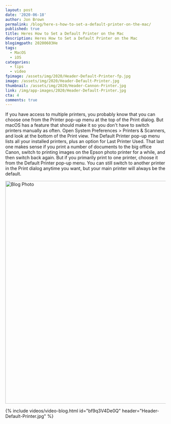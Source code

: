 ```yaml
---
layout: post
date: '2020-06-18'
author: Jon Brown
permalink: /blog/here-s-how-to-set-a-default-printer-on-the-mac/
published: true
title: Heres How to Set a Default Printer on the Mac
description: Heres How to Set a Default Printer on the Mac
blogimgpath: 20200603He
tags:
  - MacOS
  - iOS
categories:
  - tips
  - video
fpimage: /assets/img/2020/Header-Default-Printer-fp.jpg
image: /assets/img/2020/Header-Default-Printer.jpg
thumbnail: /assets/img/2020/Header-Cannon-Printer.jpg
link: /img/app-images/2020/Header-Default-Printer.jpg
cta: 4
comments: true
---
```

If you have access to multiple printers, you probably know that you can
choose one from the Printer pop-up menu at the top of the Print dialog.
But macOS has a feature that should make it so you don't have to switch
printers manually as often. Open System Preferences \> Printers &
Scanners, and look at the bottom of the Print view. The Default Printer
pop-up menu lists all your installed printers, plus an option for Last
Printer Used. That last one makes sense if you print a number of
documents to the big office Canon, switch to printing images on the
Epson photo printer for a while, and then switch back again. But if you
primarily print to one printer, choose it from the Default Printer
pop-up menu. You can still switch to another printer in the Print dialog
anytime you want, but your main printer will always be the default.

<img alt="Blog Photo" src="{{ site.site_cdn }}/assets/img/blog/2020/20200603He/Set-default-printer.png" class="img-fluid rounded m-2" width="700" />

{% include videos/video-blog.html id="bf9q3V4De0Q" header="Header-Default-Printer.jpg" %}